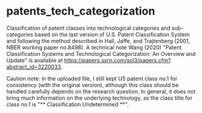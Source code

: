 # patents_tech_categorization

Classification of patent classes into technological categories and sub-categories based on the last version of U.S. Patent Classification System and following the method described in Hall, Jaffe, and Trajtenberg (2001, NBER working paper no.8498). A technical note Wang (2020) "Patent Classification Systems and Technological Categorization: An Overview and Update" is available at https://papers.ssrn.com/sol3/papers.cfm?abstract_id=3220033.

Caution note: in the uploaded file, I still kept US patent class no.1 for consistency (with the original version), although this class should be handled carefully depends on the research question. In general, it does not bring much information on the underlying technology, as the class title for class no.1 is "** Classification Undetermined **".
